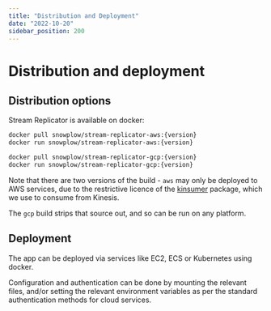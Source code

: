 ```yaml
---
title: "Distribution and Deployment"
date: "2022-10-20"
sidebar_position: 200
---
```


# Distribution and deployment

## Distribution options

Stream Replicator is available on docker:

```bash
docker pull snowplow/stream-replicator-aws:{version}
docker run snowplow/stream-replicator-aws:{version}
```

```bash
docker pull snowplow/stream-replicator-gcp:{version}
docker run snowplow/stream-replicator-gcp:{version}
```

Note that there are two versions of the build - `aws` may only be deployed to AWS services, due to the restrictive licence of the [kinsumer](https://github.com/twitchscience/kinsumer) package, which we use to consume from Kinesis.

The `gcp` build strips that source out, and so can be run on any platform.

## Deployment

The app can be deployed via services like EC2, ECS or Kubernetes using docker.

Configuration and authentication can be done by mounting the relevant files, and/or setting the relevant environment variables as per the standard authentication methods for cloud services.

